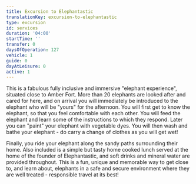 ```yaml
---
title: Excursion to Elephantastic
translationKey: excursion-to-elephantastic
type: excursion
id: services
duration: '04:00'
startTime: ''
transfer: 0
daysOfOperation: 127
vehicle: 1
guide: 0
dayAtLeisure: 0
active: 1
---
```

This is a fabulous fully inclusive and immersive "elephant experience", situated close to Amber Fort. More than 20 elephants are looked after and cared for here, and on arrival you will immediately be introduced to the elephant who will be "yours" for the afternoon. You will first get to know the elephant, so that you feel comfortable with each other. You will feed the elephant and learn some of the instructions to which they respond. Later you can "paint" your elephant with vegetable dyes. You will then wash and bathe your elephant - do carry a change of clothes as you will get wet!     


Finally, you ride your elephant along the sandy paths surrounding their home. Also included is a simple but tasty home cooked lunch served at the home of the founder of Elephantastic, and soft drinks and mineral water are provided throughout. This is a fun, unique and memorable way to get close to, and learn about, elephants in a safe and secure environment where they are well treated - responsible travel at its best!